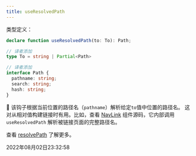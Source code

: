 ```yaml
---
title: useResolvedPath
---
```


类型定义：
```typescript
declare function useResolvedPath(to: To): Path;

// 译者添加
type To = string | Partial<Path>

// 译者添加
interface Path {
  pathname: string;
  search: string;
  hash: string;
}
```

📒 该钩子根据当前位置的路径名（`pathname`）解析给定`to`值中位置的路径名。
这对从相对值构建链接时有用。比如，查看 [NavLink](../3/NavLink) 组件源码，它内部调用 `useResolvedPath` 解析被链接页面的完整路径名。

查看 [resolvePath](../5/resolvePath) 了解更多。

2022年08月02日23:32:58
